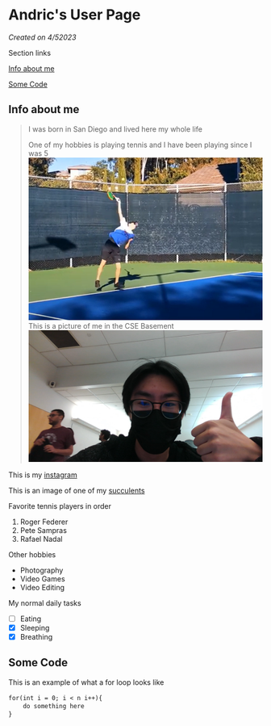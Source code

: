# Andric's User Page

*Created on 4/52023*

Section links

[Info about me](#info-about-me)

[Some Code](#some-code)


## Info about me
> I was born in San Diego and lived here my whole life
> 
> One of my hobbies is playing tennis and I have been playing since I was 5
![tennis](tennis.png)
> This is a picture of me in the CSE Basement
![me](photoOfMe.jpg)

This is my [instagram](https://www.instagram.com/anderick_lee/)

This is an image of one of my [succulents](randomImage.png)

Favorite tennis players in order
<ol>
  <li>Roger Federer</li>
  <li>Pete Sampras</li>
  <li>Rafael Nadal</li>
</ol>

Other hobbies

<ul>
  <li>Photography</li>
  <li>Video Games</li>
  <li>Video Editing</li>
</ul>

My normal daily tasks
- [ ] Eating
- [X] Sleeping
- [X] Breathing

## Some Code
This is an example of what a for loop looks like

```
for(int i = 0; i < n i++){
    do something here
}
```
